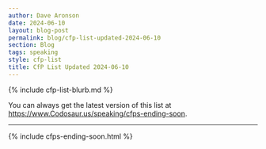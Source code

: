```yaml
---
author: Dave Aronson
date: 2024-06-10
layout: blog-post
permalink: blog/cfp-list-updated-2024-06-10
section: Blog
tags: speaking
style: cfp-list
title: CfP List Updated 2024-06-10
---
```


{% include cfp-list-blurb.md %}

You can always get the latest version of this list at
https://www.Codosaur.us/speaking/cfps-ending-soon.

<hr>

{% include cfps-ending-soon.html %}
